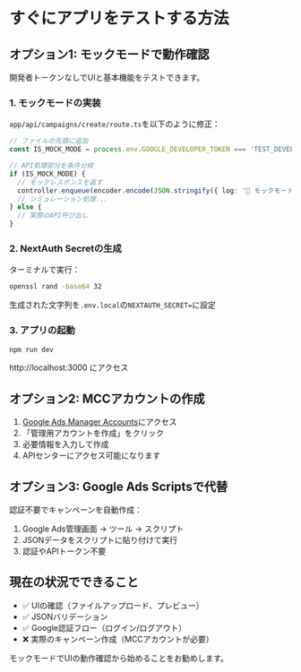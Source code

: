 # すぐにアプリをテストする方法

## オプション1: モックモードで動作確認

開発者トークンなしでUIと基本機能をテストできます。

### 1. モックモードの実装

`app/api/campaigns/create/route.ts`を以下のように修正：

```typescript
// ファイルの先頭に追加
const IS_MOCK_MODE = process.env.GOOGLE_DEVELOPER_TOKEN === 'TEST_DEVELOPER_TOKEN'

// API処理部分を条件分岐
if (IS_MOCK_MODE) {
  // モックレスポンスを返す
  controller.enqueue(encoder.encode(JSON.stringify({ log: '🔧 モックモードで実行中' }) + '\n'))
  // シミュレーション処理...
} else {
  // 実際のAPI呼び出し
}
```

### 2. NextAuth Secretの生成

ターミナルで実行：
```bash
openssl rand -base64 32
```

生成された文字列を`.env.local`の`NEXTAUTH_SECRET=`に設定

### 3. アプリの起動

```bash
npm run dev
```

http://localhost:3000 にアクセス

## オプション2: MCCアカウントの作成

1. [Google Ads Manager Accounts](https://ads.google.com/intl/ja_jp/home/tools/manager-accounts/)にアクセス
2. 「管理用アカウントを作成」をクリック
3. 必要情報を入力して作成
4. APIセンターにアクセス可能になります

## オプション3: Google Ads Scriptsで代替

認証不要でキャンペーンを自動作成：

1. Google Ads管理画面 → ツール → スクリプト
2. JSONデータをスクリプトに貼り付けて実行
3. 認証やAPIトークン不要

## 現在の状況でできること

- ✅ UIの確認（ファイルアップロード、プレビュー）
- ✅ JSONバリデーション
- ✅ Google認証フロー（ログイン/ログアウト）
- ❌ 実際のキャンペーン作成（MCCアカウントが必要）

モックモードでUIの動作確認から始めることをお勧めします。